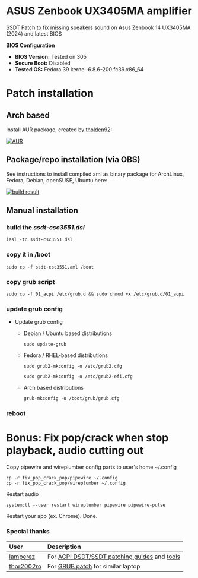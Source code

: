 # ASUS Zenbook UX3405MA amplifier
SSDT Patch to fix missing speakers sound on Asus Zenbook 14 UX3405MA (2024) and latest BIOS

**BIOS Configuration**

- **BIOS Version:** Tested on 305
- **Secure Boot:** Disabled
- **Tested OS:** Fedora 39 kernel-6.8.6-200.fc39.x86_64

# Patch installation

## Arch based
Install AUR package, created by [tholden92](https://github.com/tholden92):

[![AUR](https://img.shields.io/aur/version/zenbook-sound-fix-ux3405ma)](https://aur.archlinux.org/packages/zenbook-sound-fix-ux3405ma/)

## Package/repo installation (via OBS)
See instructions to install compiled aml as binary package for ArchLinux, Fedora, Debian, openSUSE, Ubuntu here:

[![build result](https://build.opensuse.org/projects/home:smallcms/packages/zenbook-sound-fix-ux3405ma/badge.svg?type=percent)](https://software.opensuse.org//download.html?project=home%3Asmallcms&package=zenbook-sound-fix-ux3405ma)

## Manual installation

### build the _ssdt-csc3551.dsl_

```
iasl -tc ssdt-csc3551.dsl
```

### copy it in /boot

```
sudo cp -f ssdt-csc3551.aml /boot
```

### copy grub script

```
sudo cp -f 01_acpi /etc/grub.d && sudo chmod +x /etc/grub.d/01_acpi
```

### update grub config

* Update grub config
  * Debian / Ubuntu based distributions

    ```sudo update-grub```

  * Fedora / RHEL-based distributions

    ```sudo grub2-mkconfig -o /etc/grub2.cfg```

    ```sudo grub2-mkconfig -o /etc/grub2-efi.cfg```

  * Arch based distributions

    ```grub-mkconfig -o /boot/grub/grub.cfg```

### reboot

# Bonus: Fix pop/crack when stop playback, audio cutting out

Copy pipewire and wireplumber config parts to user's home ~/.config

```
cp -r fix_pop_crack_pop/pipewire ~/.config
cp -r fix_pop_crack_pop/wireplumber ~/.config
```

Restart audio

```
systemctl --user restart wireplumber pipewire pipewire-pulse
```

Restart your app (ex. Chrome). Done.

### Special thanks

| User                                          |                                                                                      Description                                                                                        |
| :-------------------------------------------- | :-------------------------------------------------------------------------------------------------------------------------------------------------------------------------------------- |
| [lamperez](https://gist.github.com/lamperez)  | For [ACPI DSDT/SSDT patching guides](https://gist.github.com/lamperez/862763881c0e1c812392b5574727f6ff) and [tools](https://gist.github.com/lamperez/d5b385bc0c0c04928211e297a69f32d7)  |
| [thor2002ro](https://github.com/thor2002ro)   | For [GRUB patch](https://github.com/thor2002ro/asus_zenbook_ux3402za/tree/main/Sound) for similar laptop                                         |

